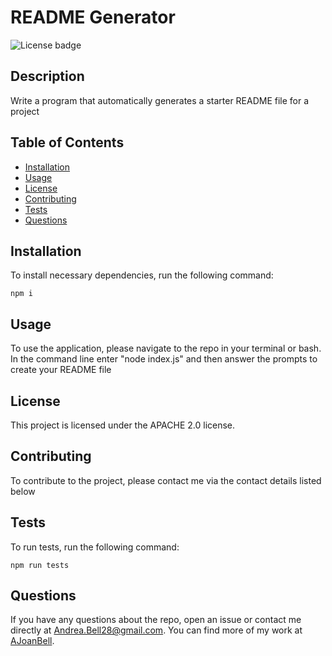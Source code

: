 # README Generator 

![License badge](https://img.shields.io/badge/license-APACHE2-blue.svg)

## Description

Write a program that automatically generates a starter README file for a project

## Table of Contents

* [Installation](#installation)
* [Usage](#usage) 
* [License](#license)
* [Contributing](#contributing)
* [Tests](#tests)
* [Questions](#questions)

## Installation

To install necessary dependencies, run the following command:

```
npm i
```

## Usage

To use the application, please navigate to the repo in your terminal or bash. In the command line enter "node index.js" and then answer the prompts to create your README file 

## License

This project is licensed under the APACHE 2.0 license.

## Contributing

To contribute to the project, please contact me via the contact details listed below

## Tests

To run tests, run the following command:

```
npm run tests
```

## Questions

If you have any questions about the repo, open an issue or contact me directly at Andrea.Bell28@gmail.com. You can find more of my work at [AJoanBell](https://github.com/AJoanBell/).